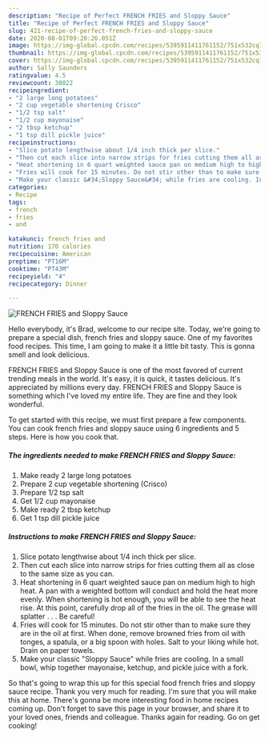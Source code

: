 ```yaml
---
description: "Recipe of Perfect FRENCH FRIES and Sloppy Sauce"
title: "Recipe of Perfect FRENCH FRIES and Sloppy Sauce"
slug: 421-recipe-of-perfect-french-fries-and-sloppy-sauce
date: 2020-08-01T09:20:26.051Z
image: https://img-global.cpcdn.com/recipes/5395911411761152/751x532cq70/french-fries-and-sloppy-sauce-recipe-main-photo.jpg
thumbnail: https://img-global.cpcdn.com/recipes/5395911411761152/751x532cq70/french-fries-and-sloppy-sauce-recipe-main-photo.jpg
cover: https://img-global.cpcdn.com/recipes/5395911411761152/751x532cq70/french-fries-and-sloppy-sauce-recipe-main-photo.jpg
author: Sally Saunders
ratingvalue: 4.5
reviewcount: 30022
recipeingredient:
- "2 large long potatoes"
- "2 cup vegetable shortening Crisco"
- "1/2 tsp salt"
- "1/2 cup mayonaise"
- "2 tbsp ketchup"
- "1 tsp dill pickle juice"
recipeinstructions:
- "Slice potato lengthwise about 1/4 inch thick per slice."
- "Then cut each slice into narrow strips for fries cutting them all as close to the same size as you can."
- "Heat shortening in 6 quart weighted sauce pan on medium high to high heat.  A pan with a weighted bottom will conduct and hold the heat more evenly. When shortening is hot enough, you will be able to see the heat rise. At this point, carefully drop   all of the fries in the oil. The grease will splatter . . . Be careful!"
- "Fries will cook for 15 minutes. Do not stir other than to make sure they are in the oil at first. When done, remove browned fries from oil with tonges, a spatula, or a big spoon with holes. Salt to your liking while hot. Drain on paper towels."
- "Make your classic &#34;Sloppy Sauce&#34; while fries are cooling. In a small bowl, whip together mayonaise, ketchup, and pickle juice with a fork."
categories:
- Recipe
tags:
- french
- fries
- and

katakunci: french fries and 
nutrition: 170 calories
recipecuisine: American
preptime: "PT16M"
cooktime: "PT43M"
recipeyield: "4"
recipecategory: Dinner

---
```



![FRENCH FRIES and Sloppy Sauce](https://img-global.cpcdn.com/recipes/5395911411761152/751x532cq70/french-fries-and-sloppy-sauce-recipe-main-photo.jpg)

Hello everybody, it's Brad, welcome to our recipe site. Today, we're going to prepare a special dish, french fries and sloppy sauce. One of my favorites food recipes. This time, I am going to make it a little bit tasty. This is gonna smell and look delicious.

FRENCH FRIES and Sloppy Sauce is one of the most favored of current trending meals in the world. It's easy, it is quick, it tastes delicious. It's appreciated by millions every day. FRENCH FRIES and Sloppy Sauce is something which I've loved my entire life. They are fine and they look wonderful.




To get started with this recipe, we must first prepare a few components. You can cook french fries and sloppy sauce using 6 ingredients and 5 steps. Here is how you cook that.

<!--inarticleads1-->

##### The ingredients needed to make FRENCH FRIES and Sloppy Sauce:

1. Make ready 2 large long potatoes
1. Prepare 2 cup vegetable shortening (Crisco)
1. Prepare 1/2 tsp salt
1. Get 1/2 cup mayonaise
1. Make ready 2 tbsp ketchup
1. Get 1 tsp dill pickle juice




<!--inarticleads2-->

##### Instructions to make FRENCH FRIES and Sloppy Sauce:

1. Slice potato lengthwise about 1/4 inch thick per slice.
1. Then cut each slice into narrow strips for fries cutting them all as close to the same size as you can.
1. Heat shortening in 6 quart weighted sauce pan on medium high to high heat.  A pan with a weighted bottom will conduct and hold the heat more evenly. When shortening is hot enough, you will be able to see the heat rise. At this point, carefully drop   all of the fries in the oil. The grease will splatter . . . Be careful!
1. Fries will cook for 15 minutes. Do not stir other than to make sure they are in the oil at first. When done, remove browned fries from oil with tonges, a spatula, or a big spoon with holes. Salt to your liking while hot. Drain on paper towels.
1. Make your classic &#34;Sloppy Sauce&#34; while fries are cooling. In a small bowl, whip together mayonaise, ketchup, and pickle juice with a fork.




So that's going to wrap this up for this special food french fries and sloppy sauce recipe. Thank you very much for reading. I'm sure that you will make this at home. There's gonna be more interesting food in home recipes coming up. Don't forget to save this page in your browser, and share it to your loved ones, friends and colleague. Thanks again for reading. Go on get cooking!
